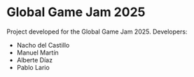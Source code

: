 # Global Game Jam 2025
Project developed for the Global Game Jam 2025.
Developers:
- Nacho del Castillo
- Manuel Martín
- Alberte Díaz
- Pablo Lario
